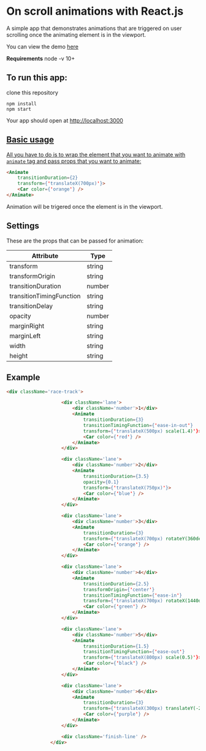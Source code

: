 # On scroll animations with React.js

A simple app that demonstrates animations that are triggered on user scrolling once the animating element is in the viewport.

You can view the demo <a href="https://cod34fun.com/animate-on-scroll-with-ract-js/">here</a>

**Requirements**
node -v 10+

## To run this app:
  
clone this repository
```
npm install
npm start
```
Your app should open at <a href="http://localhost:3000">http://localhost:3000

## Basic usage

All you have to do is to wrap the element that you want to animate with `animate` tag and pass props that you want to animate:

```html
<Animate
    transitionDuration={2}
    transform={'translateX(700px)'}>
    <Car color={'orange'} />
</Animate>
```
Animation will be trigered once the element is in the viewport.

## Settings

These are the props that can be passed for animation:

| Attribute | Type | 
|----------------------|----------|
| transform | string |
| transformOrigin | string |
| transitionDuration | number |
| transitionTimingFunction | string |
| transitionDelay | string |
| opacity | number |
| marginRight | string |
| marginLeft | string |
| width | string |
| height | string |

## Example

```html
<div className='race-track'>

                    <div className='lane'>
                        <div className='number'>1</div>
                        <Animate
                            transitionDuration={3}
                            transitionTimingFunction={'ease-in-out'}
                            transform={'translateX(500px) scale(1.4)'}>
                            <Car color={'red'} />
                        </Animate>
                    </div>

                    <div className='lane'>
                        <div className='number'>2</div>
                        <Animate
                            transitionDuration={3.5}
                            opacity={0.1}
                            transform={'translateX(750px)'}>
                            <Car color={'blue'} />
                        </Animate>
                    </div>

                    <div className='lane'>
                        <div className='number'>3</div>
                        <Animate
                            transitionDuration={3}
                            transform={'translateX(700px) rotateY(360deg)'}>
                            <Car color={'orange'} />
                        </Animate>
                    </div>

                    <div className='lane'>
                        <div className='number'>4</div>
                        <Animate
                            transitionDuration={2.5}
                            transformOrigin={'center'}
                            transitionTimingFunction={'ease-in'}
                            transform={'translateX(700px) rotateX(1440deg)'}>
                            <Car color={'green'} />
                        </Animate>
                    </div>

                    <div className='lane'>
                        <div className='number'>5</div>
                        <Animate
                            transitionDuration={1.5}
                            transitionTimingFunction={'ease-out'}
                            transform={'translateX(800px) scale(0.5)'}>
                            <Car color={'black'} />
                        </Animate>
                    </div>

                    <div className='lane'>
                        <div className='number'>6</div>
                        <Animate
                            transitionDuration={3}
                            transform={'translateX(300px) translateY(-200px) rotateX(720deg)'}>
                            <Car color={'purple'} />
                        </Animate>
                    </div>

                    <div className='finish-line' />
                </div>
```
